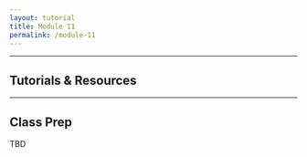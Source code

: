 ```yaml
---
layout: tutorial
title: Module 11
permalink: /module-11
---
```




<hr>

## Tutorials & Resources



<hr>

## Class Prep

TBD
